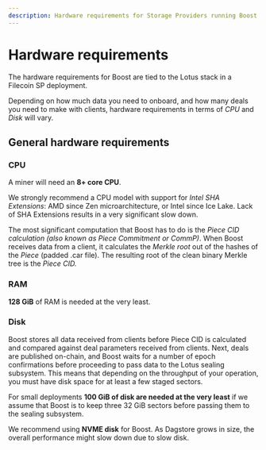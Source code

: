 ```yaml
---
description: Hardware requirements for Storage Providers running Boost
---
```


# Hardware requirements

The hardware requirements for Boost are tied to the Lotus stack in a Filecoin SP deployment.

Depending on how much data you need to onboard, and how many deals you need to make with clients, hardware requirements in terms of _CPU_ and _Disk_ will vary.

## General hardware requirements

### CPU

A miner will need an **8+ core CPU**.

We strongly recommend a CPU model with support for _Intel SHA Extensions_: AMD since Zen microarchitecture, or Intel since Ice Lake. Lack of SHA Extensions results in a very significant slow down.

The most significant computation that Boost has to do is the _Piece CID calculation (also known as Piece Commitment or CommP)_. When Boost receives data from a client, it calculates the _Merkle root_ out of the hashes of the _Piece_ (padded .car file). The resulting root of the clean binary Merkle tree is the _Piece CID._

### RAM

**128 GiB** of RAM is needed at the very least.

### Disk

Boost stores all data received from clients before Piece CID is calculated and compared against deal parameters received from clients. Next, deals are published on-chain, and Boost waits for a number of epoch confirmations before proceeding to pass data to the Lotus sealing subsystem. This means that depending on the throughput of your operation, you must have disk space for at least a few staged sectors.

For small deployments **100 GiB of disk are needed at the very least** if we assume that Boost is to keep three 32 GiB sectors before passing them to the sealing subsystem.

We recommend using **NVME disk** for Boost. As Dagstore grows in size, the overall performance might slow down due to slow disk.
